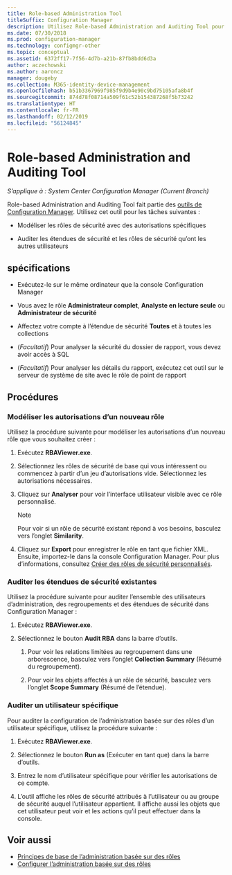 ```yaml
---
title: Role-based Administration Tool
titleSuffix: Configuration Manager
description: Utilisez Role-based Administration and Auditing Tool pour modéliser et auditer des étendues et des rôles de sécurité dans Configuration Manager.
ms.date: 07/30/2018
ms.prod: configuration-manager
ms.technology: configmgr-other
ms.topic: conceptual
ms.assetid: 6372ff17-7f56-4d7b-a21b-87fb8bdd6d3a
author: aczechowski
ms.author: aaroncz
manager: dougeby
ms.collection: M365-identity-device-management
ms.openlocfilehash: b51b3367969f985f9d9b4e90c9bd75105afa8b4f
ms.sourcegitcommit: 874d78f08714a509f61c52b154387268f5b73242
ms.translationtype: HT
ms.contentlocale: fr-FR
ms.lasthandoff: 02/12/2019
ms.locfileid: "56124845"
---
```

# <a name="role-based-administration-and-auditing-tool"></a>Role-based Administration and Auditing Tool

*S’applique à : System Center Configuration Manager (Current Branch)*

Role-based Administration and Auditing Tool fait partie des [outils de Configuration Manager](/sccm/core/support/tools). Utilisez cet outil pour les tâches suivantes :

- Modéliser les rôles de sécurité avec des autorisations spécifiques  

- Auditer les étendues de sécurité et les rôles de sécurité qu’ont les autres utilisateurs



## <a name="requirements"></a>spécifications

- Exécutez-le sur le même ordinateur que la console Configuration Manager  

- Vous avez le rôle **Administrateur complet**, **Analyste en lecture seule** ou **Administrateur de sécurité**  

- Affectez votre compte à l’étendue de sécurité **Toutes** et à toutes les collections  

- (*Facultatif*) Pour analyser la sécurité du dossier de rapport, vous devez avoir accès à SQL  

- (*Facultatif*) Pour analyser les détails du rapport, exécutez cet outil sur le serveur de système de site avec le rôle de point de rapport



## <a name="procedures"></a>Procédures


### <a name="model-permissions-for-a-new-role"></a>Modéliser les autorisations d’un nouveau rôle

Utilisez la procédure suivante pour modéliser les autorisations d’un nouveau rôle que vous souhaitez créer : 

1. Exécutez **RBAViewer.exe**.  

2. Sélectionnez les rôles de sécurité de base qui vous intéressent ou commencez à partir d’un jeu d’autorisations vide. Sélectionnez les autorisations nécessaires.  

3. Cliquez sur **Analyser** pour voir l’interface utilisateur visible avec ce rôle personnalisé.  

    > [!Note]  
    > Pour voir si un rôle de sécurité existant répond à vos besoins, basculez vers l’onglet **Similarity**.  

4. Cliquez sur **Export** pour enregistrer le rôle en tant que fichier XML. Ensuite, importez-le dans la console Configuration Manager. Pour plus d’informations, consultez [Créer des rôles de sécurité personnalisés](/sccm/core/servers/deploy/configure/configure-role-based-administration#BKMK_CreateSecRole).


### <a name="audit-existing-security-scopes"></a>Auditer les étendues de sécurité existantes

Utilisez la procédure suivante pour auditer l’ensemble des utilisateurs d’administration, des regroupements et des étendues de sécurité dans Configuration Manager :

1. Exécutez **RBAViewer.exe**.  

2. Sélectionnez le bouton **Audit RBA** dans la barre d’outils.  

    1. Pour voir les relations limitées au regroupement dans une arborescence, basculez vers l’onglet **Collection Summary** (Résumé du regroupement).  

    2. Pour voir les objets affectés à un rôle de sécurité, basculez vers l’onglet **Scope Summary** (Résumé de l’étendue).  


### <a name="audit-a-specific-user"></a>Auditer un utilisateur spécifique

Pour auditer la configuration de l’administration basée sur des rôles d’un utilisateur spécifique, utilisez la procédure suivante :

1. Exécutez **RBAViewer.exe**.  

2. Sélectionnez le bouton **Run as** (Exécuter en tant que) dans la barre d’outils.  

3. Entrez le nom d’utilisateur spécifique pour vérifier les autorisations de ce compte.  

4. L’outil affiche les rôles de sécurité attribués à l’utilisateur ou au groupe de sécurité auquel l’utilisateur appartient. Il affiche aussi les objets que cet utilisateur peut voir et les actions qu’il peut effectuer dans la console.  



## <a name="see-also"></a>Voir aussi

- [Principes de base de l’administration basée sur des rôles](/sccm/core/understand/fundamentals-of-role-based-administration)
- [Configurer l’administration basée sur des rôles](/sccm/core/servers/deploy/configure/configure-role-based-administration)
